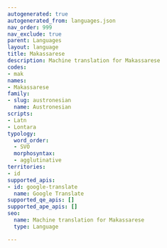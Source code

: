 ```yaml
---
autogenerated: true
autogenerated_from: languages.json
nav_order: 999
nav_exclude: true
parent: Languages
layout: language
title: Makassarese
description: Machine translation for Makassarese
codes:
- mak
names:
- Makassarese
family:
- slug: austronesian
  name: Austronesian
scripts:
- Latn
- Lontara
typology:
  word_order:
  - SVO
  morphosyntax:
  - agglutinative
territories:
- id
supported_apis:
- id: google-translate
  name: Google Translate
supported_qe_apis: []
supported_ape_apis: []
seo:
  name: Machine translation for Makassarese
  type: Language

---
```


